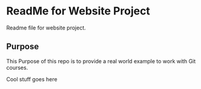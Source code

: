 # ReadMe for Website Project

Readme file for website project.

## Purpose

This Purpose of this repo is to provide a real world example
to work with Git courses.

Cool stuff goes here